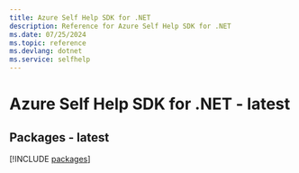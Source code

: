 ```yaml
---
title: Azure Self Help SDK for .NET
description: Reference for Azure Self Help SDK for .NET
ms.date: 07/25/2024
ms.topic: reference
ms.devlang: dotnet
ms.service: selfhelp
---
```

# Azure Self Help SDK for .NET - latest
## Packages - latest
[!INCLUDE [packages](self-help-index.md)]